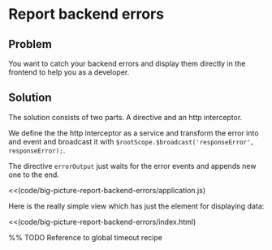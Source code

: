 # Report backend errors

## Problem

You want to catch your backend errors and display them directly in the frontend to help you as a developer.


## Solution

The solution consists of two parts. A directive and an http interceptor.

We define the the http interceptor as a service and transform the error into and event and broadcast it with `$rootScope.$broadcast('responseError', responseError);`.

The directive `errorOutput` just waits for the error events and appends new one to the end.

<<(code/big-picture-report-backend-errors/application.js)

Here is the really simple view which has just the element for displaying data:

<<(code/big-picture-report-backend-errors/index.html)



%% TODO Reference to global timeout recipe